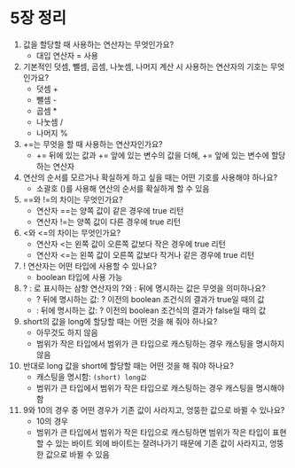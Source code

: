 # 5장 정리

1. 값을 할당할 때 사용하는 연산자는 무엇인가요?
    - 대입 연산자 = 사용
2. 기본적인 덧셈, 뺄셈, 곱셈, 나눗셈, 나머지 계산 시 사용하는 연산자의 기호는 무엇인가요?
    - 덧셈 +
    - 뺄셈 -
    - 곱셈 *
    - 나눗셈 /
    - 나머지 %
3. +=는 무엇을 할 때 사용하는 연산자인가요?
    - += 뒤에 있는 값과 += 앞에 있는 변수의 값을 더해, += 앞에 있는 변수에 할당하는 연산자
4. 연산의 순서를 모르거나 확실하게 하고 싶을 때는 어떤 기호를 사용해야 하나요?
    - 소괄호 ()를 사용해 연산의 순서를 확실하게 할 수 있음
5. ==와 !=의 차이는 무엇인가요?
    - 연산자 ==는 양쪽 값이 같은 경우에 true 리턴
    - 연산자 !=는 양쪽 값이 다른 경우에 true 리턴
6. <와 <=의 차이는 무엇인가요?
    - 연산자 <는 왼쪽 값이 오른쪽 값보다 작은 경우에 true 리턴
    - 연산자 <=는 왼쪽 값이 오른쪽 값보다 작거나 같은 경우에 true 리턴
7. ! 연산자는 어떤 타입에 사용할 수 있나요?
    - boolean 타입에 사용 가능
8. ? : 로 표시하는 삼항 연산자의 ?와 : 뒤에 명시하는 값은 무엇을 의미하나요?
    - ? 뒤에 명시하는 값: ? 이전의 boolean 조건식의 결과가 true일 때의 값
    - : 뒤에 명시하는 값: ? 이전의 boolean 조건식의 결과가 false일 때의 값
9. short의 값을 long에 할당할 때는 어떤 것을 해 줘야 하나요?
    - 아무것도 하지 않음
    - 범위가 작은 타입에서 범위가 큰 타입으로 캐스팅하는 경우 캐스팅을 명시하지 않음
10. 반대로 long 값을 short에 할당할 때는 어떤 것을 해 줘야 하나요?
    - 캐스팅을 명시함: `(short) long값`
    - 범위가 큰 타입에서 범위가 작은 타입으로 캐스팅하는 경우 캐스팅을 명시해야 함
11. 9와 10의 경우 중 어떤 경우가 기존 값이 사라지고, 엉뚱한 값으로 바뀔 수 있나요?
    - 10의 경우
    - 범위가 큰 타입에서 범위가 작은 타입으로 캐스팅하면 범위가 작은 타입이 표현할 수 있는 바이트 외에 바이트는 잘려나가기 때문에 기존 값이 사라지고, 엉뚱한 값으로 바뀔 수 있음
